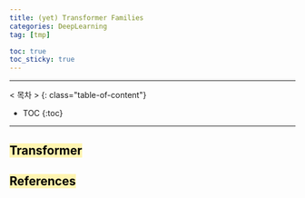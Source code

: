 ```yaml
---
title: (yet) Transformer Families
categories: DeepLearning
tag: [tmp]

toc: true
toc_sticky: true
---
```


---
< 목차 >
{: class="table-of-content"}
* TOC
{:toc}
---



## <mark style='background-color: #fff5b1'> Transformer </mark>

## <mark style='background-color: #fff5b1'> References </mark>

